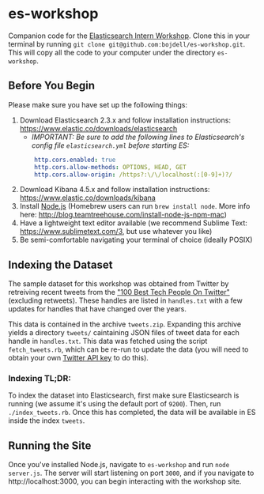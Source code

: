 # es-workshop
Companion code for the [Elasticsearch Intern Workshop](https://workday-search-intern-workshop.eventbrite.com). Clone this in your terminal by running `git clone git@github.com:bojdell/es-workshop.git`. This will copy all the code to your computer under the directory `es-workshop`.

## Before You Begin
Please make sure you have set up the following things:

1. Download Elasticsearch 2.3.x and follow installation instructions: https://www.elastic.co/downloads/elasticsearch
    - _IMPORTANT: Be sure to add the following lines to Elasticsearch's config file `elasticsearch.yml` before starting ES:_
    ```yaml
        http.cors.enabled: true
        http.cors.allow-methods: OPTIONS, HEAD, GET
        http.cors.allow-origin: /https?:\/\/localhost(:[0-9]+)?/
    ```
2. Download Kibana 4.5.x and follow installation instructions: https://www.elastic.co/downloads/kibana
3. Install [Node.js](https://nodejs.org/en/download/) (Homebrew users can run `brew install node`. More info here: http://blog.teamtreehouse.com/install-node-js-npm-mac)
4. Have a lightweight text editor available (we recommend Sublime Text: https://www.sublimetext.com/3, but use whatever you like)
5. Be semi-comfortable navigating your terminal of choice (ideally POSIX)

## Indexing the Dataset
The sample dataset for this workshop was obtained from Twitter by retreiving recent tweets from the ["100 Best Tech People On Twitter"](http://www.businessinsider.com/100-best-tech-people-on-twitter-2014-2014-11?op=1) (excluding retweets). These handles are listed in `handles.txt` with a few updates for handles that have changed over the years.

This data is contained in the archive `tweets.zip`. Expanding this archive yields a directory `tweets/` caintaining JSON files of tweet data for each handle in `handles.txt`. This data was fetched using the script `fetch_tweets.rb`, which can be re-run to update the data (you will need to obtain your own [Twitter API key](https://apps.twitter.com/) to do this).

### Indexing TL;DR:
To index the dataset into Elasticsearch, first make sure Elasticsearch is running (we assume it's using the default port of `9200`). Then, run `./index_tweets.rb`. Once this has completed, the data will be available in ES inside the index `tweets`.

## Running the Site
Once you've installed Node.js, navigate to `es-workshop` and run `node server.js`. The server will start listening on port `3000`, and if you navigate to http://localhost:3000, you can begin interacting with the workshop site.
